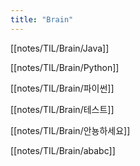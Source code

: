 ```yaml
---
title: "Brain"
---
```


[[notes/TIL/Brain/Java]]

[[notes/TIL/Brain/Python]]

[[notes/TIL/Brain/파이썬]]

[[notes/TIL/Brain/테스트]]

[[notes/TIL/Brain/안뇽하세요]]

[[notes/TIL/Brain/ababc]]